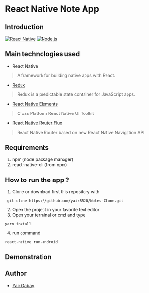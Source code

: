 # React Native Note App

## Introduction
[![React Native](https://img.shields.io/badge/React%20Native-0.70-blue.svg?style=rounded-square)](https://facebook.github.io/react-native/)
[![Node.js](https://img.shields.io/badge/Node.js-v.10.16-green.svg?style=rounded-square)](https://nodejs.org/)

## Main technologies used

- [React Native](https://github.com/facebook/react-native)

> A framework for building native apps with React.
- [Redux](http://redux.js.org/)

> Redux is a predictable state container for JavaScript apps.
- [React Native Elements](https://github.com/react-native-community/react-native-elements)

> Cross Platform React Native UI Toolkit
- [React Native Router Flux](https://github.com/aksonov/react-native-router-flux)

> React Native Router based on new React Native Navigation API
## Requirements
1. npm (node package manager)
2. react-native-cli (from npm)

## How to run the app ?
1. Clone or download first this repository with 
```
 git clone https://github.com/yair8520/Notes-Clone.git
```
2. Open the project in your favorite text editor
3. Open your terminal or cmd and type
```
yarn install
```
4. run command
```
react-native run-android
```

## Demonstration


## Author
* [Yair Gabay](https://github.com/Yair8520)
